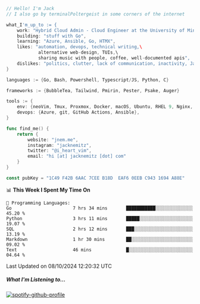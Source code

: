 ```go
// Hello! I'm Jack
// I also go by terminalPoltergeist in some corners of the internet

what_I'm_up_to := {
    work: "Hybrid Cloud Admin - Cloud Engineer at the University of Minnesota",
    building: "stuff with Go",
    learning: "Azure, Ansible, Go, HTMX",
    likes: "automation, devops, technical writing,\
            alternative web-design, TUIs,\
            sharing music with people, coffee, well-documented apis",
    dislikes: "politics, clutter, lack of communication, inactivity, Java",
}

languages := {Go, Bash, Powershell, Typescript/JS, Python, C}

frameworks := {BubbleTea, Tailwind, Pmirin, Pester, Psake, Auger}

tools := {
    env: {neoVim, Tmux, Proxmox, Docker, macOS, Ubuntu, RHEL 9, Nginx, DigitalOcean, Cloudflare},
    devops: {Azure, git, GitHub Actions, Ansible},
}

func find_me() {
    return {
        website: "jnem.me",
        instagram: "jacknemitz",
        twitter: "@i_heart_vim",
        email: "hi [at] jacknemitz [dot] com"
    }
}

const pubKey = "1C49 F42B 6AAC 7CEE B18D  EAF6 0EEB C943 1694 A88E"
```

<!--START_SECTION:waka-->
📊 **This Week I Spent My Time On** 

```text
💬 Programming Languages: 
Go                       7 hrs 34 mins       ███████████░░░░░░░░░░░░░░   45.20 % 
Python                   3 hrs 11 mins       █████░░░░░░░░░░░░░░░░░░░░   19.07 % 
SQL                      2 hrs 12 mins       ███░░░░░░░░░░░░░░░░░░░░░░   13.19 % 
Markdown                 1 hr 30 mins        ██░░░░░░░░░░░░░░░░░░░░░░░   09.02 % 
Text                     46 mins             █░░░░░░░░░░░░░░░░░░░░░░░░   04.64 % 
```


 Last Updated on 08/10/2024 12:20:32 UTC
<!--END_SECTION:waka-->

##### What I'm Listening to...

[![spotify-github-profile](https://jnem.me/listening-item?maxAge=2592000)](https://jnem.me/listening)
